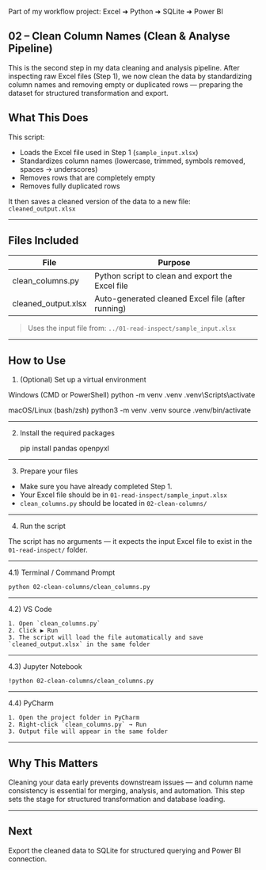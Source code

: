 Part of my workflow project: Excel ➜ Python ➜ SQLite ➜ Power BI

02 – Clean Column Names (Clean & Analyse Pipeline)
---------------------------------------------------

This is the second step in my data cleaning and analysis pipeline. After inspecting raw Excel files (Step 1), we now clean the data by standardizing column names and removing empty or duplicated rows — preparing the dataset for structured transformation and export.

What This Does
--------------

This script:
- Loads the Excel file used in Step 1 (`sample_input.xlsx`)
- Standardizes column names (lowercase, trimmed, symbols removed, spaces → underscores)
- Removes rows that are completely empty
- Removes fully duplicated rows

It then saves a cleaned version of the data to a new file: `cleaned_output.xlsx`

---

Files Included
--------------

| File                | Purpose                                               |
|---------------------|-------------------------------------------------------|
| clean_columns.py    | Python script to clean and export the Excel file      |
| cleaned_output.xlsx | Auto-generated cleaned Excel file (after running)     |

> Uses the input file from: `../01-read-inspect/sample_input.xlsx`

---

How to Use
----------

1) (Optional) Set up a virtual environment

Windows (CMD or PowerShell)
    python -m venv .venv
    .venv\Scripts\activate

macOS/Linux (bash/zsh)
    python3 -m venv .venv
    source .venv/bin/activate

---

2) Install the required packages

    pip install pandas openpyxl

---

3) Prepare your files

- Make sure you have already completed Step 1.
- Your Excel file should be in `01-read-inspect/sample_input.xlsx`
- `clean_columns.py` should be located in `02-clean-columns/`

---

4) Run the script

The script has no arguments — it expects the input Excel file to exist in the `01-read-inspect/` folder.

---

4.1) Terminal / Command Prompt

    python 02-clean-columns/clean_columns.py

---

4.2) VS Code

    1. Open `clean_columns.py`
    2. Click ▶️ Run
    3. The script will load the file automatically and save `cleaned_output.xlsx` in the same folder

---

4.3) Jupyter Notebook

    !python 02-clean-columns/clean_columns.py

---

4.4) PyCharm

    1. Open the project folder in PyCharm
    2. Right-click `clean_columns.py` → Run
    3. Output file will appear in the same folder

---

Why This Matters
----------------

Cleaning your data early prevents downstream issues — and column name consistency is essential for merging, analysis, and automation. This step sets the stage for structured transformation and database loading.

---

Next
-----

Export the cleaned data to SQLite for structured querying and Power BI connection.
